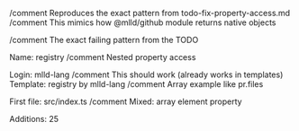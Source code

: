 /comment Reproduces the exact pattern from todo-fix-property-access.md
/comment This mimics how @mlld/github module returns native objects

/comment The exact failing pattern from the TODO

Name: registry
/comment Nested property access

Login: mlld-lang
/comment This should work (already works in templates)
Template: registry by mlld-lang
/comment Array example like pr.files

First file: src/index.ts
/comment Mixed: array element property

Additions: 25
